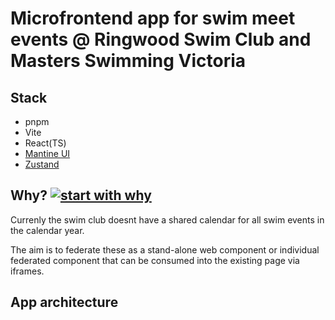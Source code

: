 # Microfrontend app for swim meet events @ Ringwood Swim Club and Masters Swimming Victoria

## Stack

- pnpm
- Vite
- React(TS)
- [Mantine UI](https://mantine.dev/getting-started/)
- [Zustand](https://zustand-demo.pmnd.rs/)

## Why? [![start with why](https://img.shields.io/badge/start%20with-why%3F-brightgreen.svg?style=flat)](http://www.ted.com/talks/simon_sinek_how_great_leaders_inspire_action)

Currenly the swim club doesnt have a shared calendar for all swim events in the calendar year.

The aim is to federate these as a stand-alone web component or individual federated component that can be consumed into the existing page via iframes.

## App architecture
